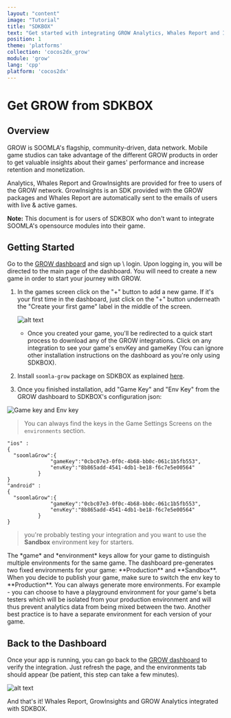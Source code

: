 ```yaml
---
layout: "content"
image: "Tutorial"
title: "SDKBOX"
text: "Get started with integrating GROW Analytics, Whales Report and Insights for Cocos2d-x with SDKBOX. Doesn't Include any of SOOMLA's opensource modules, only Highway and GrowInsights."
position: 1
theme: 'platforms'
collection: 'cocos2dx_grow'
module: 'grow'
lang: 'cpp'
platform: 'cocos2dx'
---
```


# Get GROW from SDKBOX

## Overview

GROW is SOOMLA's flagship, community-driven, data network. Mobile game studios can take advantage of the different GROW products in order to get valuable insights about their games' performance and increase retention and monetization.

Analytics, Whales Report and GrowInsights are provided for free to users of the GROW network. GrowInsights is an SDK provided with the GROW packages and Whales Report are automatically sent to the emails of users with live & active games.

**Note:** This document is for users of SDKBOX who don't want to integrate SOOMLA's opensource modules into their game.

## Getting Started

Go to the [GROW dashboard](http://dashboard.soom.la) and sign up \ login. Upon logging in, you will be directed to the main page of the dashboard. You will need to create a new game in order to start your journey with GROW.

1. In the games screen click on the "+" button to add a new game. If it's your first time in the dashboard, just click on the "+" button underneath the "Create your first game" label in the middle of the screen.

	  ![alt text](/img/tutorial_img/cocos_grow/addNewApp.png "Add new app")

	* Once you created your game, you'll be redirected to a quick start process to download any of the GROW integrations. Click on any integration to see your game's envKey and gameKey (You can ignore other installation instructions on the dashboard as you're only using SDKBOX).

2. Install `soomla-grow` package on SDKBOX as explained [here](http://sdkbox-doc.github.io/en/plugins/soomlagrow/v3-cpp/).

3. Once you finished installation, add "Game Key" and "Env Key" from the GROW dashboard to SDKBOX's configuration json:

  <img src="/img/tutorial_img/cocos_grow/dashboardKeys.png" alt="Game key and Env key" style="border:0;">

  > You can always find the keys in the Game Settings Screens on the `environments` section.

  ```
  "ios" :
  {
    "soomlaGrow":{
                "gameKey":"0cbc07e3-0f0c-4b68-bb0c-061c1b5fb553",
                "envKey":"8b865add-4541-4db1-be18-f6c7e5e00564"
            }
  }
  "android" :
  {
    "soomlaGrow":{
                "gameKey":"0cbc07e3-0f0c-4b68-bb0c-061c1b5fb553",
                "envKey":"8b865add-4541-4db1-be18-f6c7e5e00564"
            }
  }
  ```

  > you're probably testing your integration and you want to use the **Sandbox** environment key for starters.

  <div class="info-box">The *game* and *environment* keys allow for your game to distinguish multiple environments for the same game. The dashboard pre-generates two fixed environments for your game: **Production** and **Sandbox**. When you decide to publish your game, make sure to switch the env key to **Production**.  You can always generate more environments.  For example - you can choose to have a playground environment for your game's beta testers which will be isolated from your production environment and will thus prevent analytics data from being mixed between the two.  Another best practice is to have a separate environment for each version of your game.</div>


## Back to the Dashboard

Once your app is running, you can go back to the [GROW dashboard](http://dashboard.soom.la) to verify the integration. Just refresh the page, and the environments tab should appear (be patient, this step can take a few minutes).

![alt text](/img/tutorial_img/unity_grow/verifyIntegration.png "Verify Integration")

And that's it! Whales Report, GrowInsights and GROW Analytics integrated with SDKBOX.
